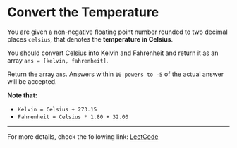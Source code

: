 <h1>Convert the Temperature</h1>


<p>You are given a non-negative floating point number rounded to two decimal places <code>celsius</code>, that denotes the <strong>temperature in Celsius</strong>.</p>

<p>You should convert Celsius into Kelvin and Fahrenheit and return it as an array <code>ans = [kelvin, fahrenheit]</code>.</p>

<p>Return the array <code>ans</code>. Answers within <code>10 powers to -5</code> of the actual answer will be accepted.</p>

<p><strong>Note that:</strong></p>
<ul>
    <li><code>Kelvin = Celsius + 273.15</code></li>
    <li><code>Fahrenheit = Celsius * 1.80 + 32.00</code></li>
</ul>

<hr>
<p>For more details, check the following link: <a href="https://leetcode.com/problems/convert-the-temperature/">LeetCode</a></p>




